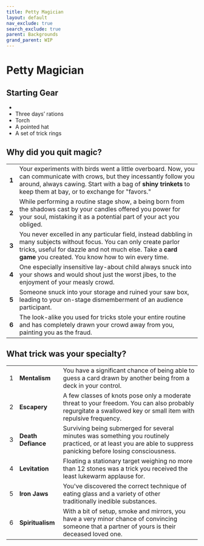 ```yaml
---
title: Petty Magician
layout: default
nav_exclude: true
search_exclude: true
parent: Backgrounds
grand_parent: WIP
---
```


# Petty Magician

> 

## Starting Gear

- 
- Three days’ rations
- Torch
- A pointed hat
- A set of trick rings

## Why did you quit magic?

|      |                                                              |
| ---- | ------------------------------------------------------------ |
| **1**    | Your experiments with birds went a little overboard. Now, you can communicate with crows, but they incessantly follow you around, always cawing. Start with a bag of **shiny trinkets** to keep them at bay, or to exchange for "favors." 
| **2**    | While performing a routine stage show, a being born from the shadows cast by your candles offered you power for your soul, mistaking it as a potential part of your act you obliged. |
| **3**    | You never excelled in any particular field, instead dabbling in many subjects without focus. You can only create parlor tricks, useful for dazzle and not much else. Take a **card game** you created. You know how to win every time. |
| **4**    | One especially insensitive lay-about child always snuck into your shows and would shout just the worst jibes, to the enjoyment of your measly crowd. |
| **5**    | Someone snuck into your storage and ruined your saw box, leading to your on-stage dismemberment of an audience participant. |
| **6**    | The look-alike you used for tricks stole your entire routine and has completely drawn your crowd away from you, painting you as the fraud. |


## What trick was your specialty?

|      |                |                                                              |
| ---- | -------------- | ------------------------------------------------------------ |
| 1    | **Mentalism**      | You have a significant chance of being able to guess a card drawn by another being from a deck in your control. |
| 2    | **Escapery**       | A few classes of knots pose only a moderate threat to your freedom. You can also probably regurgitate a swallowed key or small item with repulsive frequency. |
| 3    | **Death Defiance** | Surviving being submerged for several minutes was something you routinely practiced, or at least you are able to suppress panicking before losing consciousness. |
| 4    | **Levitation**     | Floating a stationary target weighing no more than 12 stones was a trick you received the least lukewarm applause for. |
| 5    | **Iron Jaws**      | You've discovered the correct technique of eating glass and a variety of other traditionally inedible substances. |
| 6    | **Spiritualism**   | With a bit of setup, smoke and mirrors, you have a very minor chance of convincing someone that a partner of yours is their deceased loved one. |
